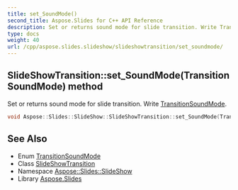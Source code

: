 ```yaml
---
title: set_SoundMode()
second_title: Aspose.Slides for C++ API Reference
description: Set or returns sound mode for slide transition. Write TransitionSoundMode.
type: docs
weight: 40
url: /cpp/aspose.slides.slideshow/slideshowtransition/set_soundmode/
---
```

## SlideShowTransition::set_SoundMode(TransitionSoundMode) method


Set or returns sound mode for slide transition. Write [TransitionSoundMode](../../transitionsoundmode/).

```cpp
void Aspose::Slides::SlideShow::SlideShowTransition::set_SoundMode(TransitionSoundMode value) override
```

## See Also

* Enum [TransitionSoundMode](../transitionsoundmode/)
* Class [SlideShowTransition](./)
* Namespace [Aspose::Slides::SlideShow](../)
* Library [Aspose.Slides](../../)